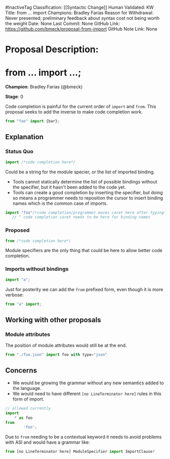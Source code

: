 #InactiveTag
Classification: [[Syntactic Change]]
Human Validated: KW
Title: from ... import
Champions: Bradley Farias
Reason for Withdrawal: Never presented; preliminary feedback about syntax cost not being worth the weight
Date: None
Last Commit: None
GitHub Link: https://github.com/bmeck/proposal-from-import
GitHub Note Link: None

# Proposal Description:

# from ... import ...;

**Champion**: Bradley Farias (@bmeck)

**Stage**: 0

Code completion is painful for the current order of `import` and `from`.
This proposal seeks to add the inverse to make code completion work.

```mjs
from "foo" import {bar};
```

## Explanation

### Status Quo

```mjs
import /*code completion here*/
```

Could be a string for the module specier, or the list of imported binding.

* Tools cannot statically determine the list of possible bindings without the specifier, but it hasn't been added to the code yet.
* Tools can create a good completion by inserting the specifier, but doing so means a programmer needs to reposition the cursor to insert binding names which is the common case of imports.

```mjs
import "foo"/*code completion/programmer moves caret here after typing*/
   // ^ code completion caret needs to be here for binding names
```

### Proposed

```mjs
from /*code completion here*/
```

Module specifiers are the only thing that could be here to allow better code completion.

### Imports without bindings

```mjs
import "a";
```

Just for posterity we can add the `from` prefixed form, even though it is more verbose:

```mjs
from "a" import;
```

## Working with other proposals

### Module attributes

The position of module attributes would still be at the end.

```mjs
from "./foo.json" import foo with type="json"
```

## Concerns

* We would be growing the grammar without any new semantics added to the language.
* We would need to have different `[no LineTerminator here]` rules in this form of import.

```mjs
// allowed currently
import
	* as foo
from
        'foo';
```

Due to `from` needing to be a contextual keyword it needs to avoid problems with ASI and would have a grammar like:

```mjs
from [no LineTerminator here] ModuleSpecifier import ImportClause?
```